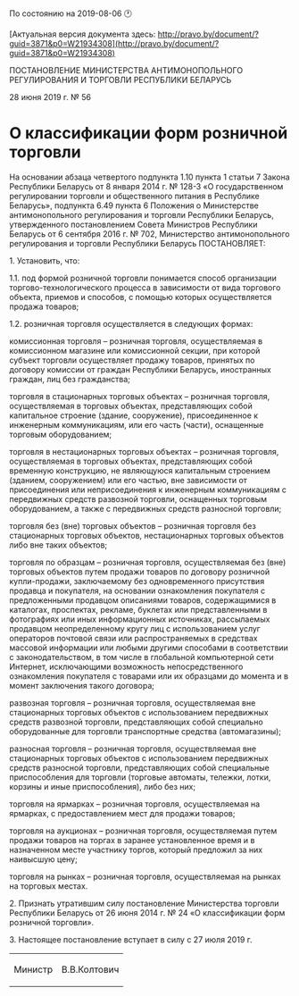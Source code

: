 По состоянию на 2019-08-06 &#x1F550;

[Актуальная версия документа здесь: http://pravo.by/document/?guid=3871&p0=W21934308](http://pravo.by/document/?guid=3871&p0=W21934308)

<p>ПОСТАНОВЛЕНИЕ МИНИСТЕРСТВА АНТИМОНОПОЛЬНОГО РЕГУЛИРОВАНИЯ И ТОРГОВЛИ РЕСПУБЛИКИ БЕЛАРУСЬ</p>
<p>28 июня 2019 г. № 56</p>
<h1>О классификации форм розничной торговли</h1>
<p>На основании абзаца четвертого подпункта 1.10 пункта 1 статьи 7 Закона Республики Беларусь от 8 января 2014 г. № 128-З «О государственном регулировании торговли и общественного питания в Республике Беларусь», подпункта 6.49 пункта 6 Положения о Министерстве антимонопольного регулирования и торговли Республики Беларусь, утвержденного постановлением Совета Министров Республики Беларусь от 6 сентября 2016 г. № 702, Министерство антимонопольного регулирования и торговли Республики Беларусь ПОСТАНОВЛЯЕТ:</p>
<p>1. Установить, что:</p>
<p>1.1. под формой розничной торговли понимается способ организации торгово-технологического процесса в зависимости от вида торгового объекта, приемов и способов, с помощью которых осуществляется продажа товаров;</p>
<p>1.2. розничная торговля осуществляется в следующих формах:</p>
<p>комиссионная торговля – розничная торговля, осуществляемая в комиссионном магазине или комиссионной секции, при которой субъект торговли осуществляет продажу товаров, принятых по договору комиссии от граждан Республики Беларусь, иностранных граждан, лиц без гражданства;</p>
<p>торговля в стационарных торговых объектах – розничная торговля, осуществляемая в торговых объектах, представляющих собой капитальное строение (здание, сооружение), присоединенное к инженерным коммуникациям, или его часть (части), оснащенные торговым оборудованием;</p>
<p>торговля в нестационарных торговых объектах – розничная торговля, осуществляемая в торговых объектах, представляющих собой временную конструкцию, не являющуюся капитальным строением (зданием, сооружением) или его частью, вне зависимости от присоединения или неприсоединения к инженерным коммуникациям с передвижных средств развозной торговли, оснащенных торговым оборудованием, а также с передвижных средств разносной торговли;</p>
<p>торговля без (вне) торговых объектов – розничная торговля без стационарных торговых объектов, нестационарных торговых объектов либо вне таких объектов;</p>
<p>торговля по образцам – розничная торговля, осуществляемая без (вне) торговых объектов путем продажи товаров по договору розничной купли-продажи, заключаемому без одновременного присутствия продавца и покупателя, на основании ознакомления покупателя с предложенными продавцом описаниями товаров, содержащимися в каталогах, проспектах, рекламе, буклетах или представленными в фотографиях или иных информационных источниках, рассылаемых продавцом неопределенному кругу лиц с использованием услуг операторов почтовой связи или распространяемых в средствах массовой информации или любыми другими способами в соответствии с законодательством, в том числе в глобальной компьютерной сети Интернет, исключающими возможность непосредственного ознакомления покупателя с товарами или их образцами до момента и в момент заключения такого договора;</p>
<p>развозная торговля – розничная торговля, осуществляемая вне стационарных торговых объектов с использованием передвижных средств развозной торговли, представляющих собой специально оборудованные для торговли транспортные средства (автомагазины);</p>
<p>разносная торговля – розничная торговля, осуществляемая вне стационарных торговых объектов с использованием передвижных средств разносной торговли, представляющих собой специальные приспособления для торговли (торговые автоматы, тележки, лотки, корзины и иные приспособления), либо без них;</p>
<p>торговля на ярмарках – розничная торговля, осуществляемая на ярмарках, с предоставлением мест для продажи товаров;</p>
<p>торговля на аукционах – розничная торговля, осуществляемая путем продажи товаров на торгах в заранее установленное время и в назначенном месте участнику торгов, который предложил за них наивысшую цену;</p>
<p>торговля на рынках – розничная торговля, осуществляемая на рынках на торговых местах.</p>
<p>2. Признать утратившим силу постановление Министерства торговли Республики Беларусь от 26 июня 2014 г. № 24 «О классификации форм розничной торговли».</p>
<p>3. Настоящее постановление вступает в силу с 27 июля 2019 г.</p>
<p></p>
<table><tr>
<td><p>Министр</p></td>
<td><p>В.В.Колтович</p></td>
</tr></table>
<p></p>